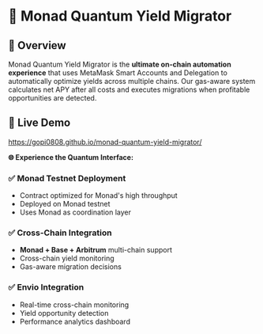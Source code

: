 # 🌌 Monad Quantum Yield Migrator

## 🚀 Overview

Monad Quantum Yield Migrator is the **ultimate on-chain automation experience** that uses MetaMask Smart Accounts and Delegation to automatically optimize yields across multiple chains. Our gas-aware system calculates net APY after all costs and executes migrations when profitable opportunities are detected.

## 🚀 Live Demo 

https://gopi0808.github.io/monad-quantum-yield-migrator/

**🌐 Experience the Quantum Interface:**

### ✅ **Monad Testnet Deployment**
- Contract optimized for Monad's high throughput
- Deployed on Monad testnet
- Uses Monad as coordination layer

### ✅ **Cross-Chain Integration**
- **Monad + Base + Arbitrum** multi-chain support
- Cross-chain yield monitoring
- Gas-aware migration decisions

### ✅ **Envio Integration**
- Real-time cross-chain monitoring
- Yield opportunity detection
- Performance analytics dashboard



